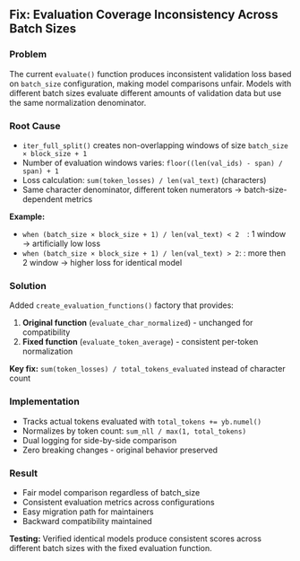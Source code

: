 ## Fix: Evaluation Coverage Inconsistency Across Batch Sizes

### Problem
The current `evaluate()` function produces inconsistent validation loss based on `batch_size` configuration, making model comparisons unfair. Models with different batch sizes evaluate different amounts of validation data but use the same normalization denominator.

### Root Cause
- `iter_full_split()` creates non-overlapping windows of size `batch_size × block_size + 1`
- Number of evaluation windows varies: `floor((len(val_ids) - span) / span) + 1`
- Loss calculation: `sum(token_losses) / len(val_text)` (characters)
- Same character denominator, different token numerators → batch-size-dependent metrics

**Example:**
- `when (batch_size × block_size + 1) / len(val_text) < 2  `: 1 window → artificially low loss
- `when (batch_size × block_size + 1) / len(val_text) > 2`: : more then 2 window → higher loss for identical model

### Solution
Added `create_evaluation_functions()` factory that provides:

1. **Original function** (`evaluate_char_normalized`) - unchanged for compatibility
2. **Fixed function** (`evaluate_token_average`) - consistent per-token normalization

**Key fix:** `sum(token_losses) / total_tokens_evaluated` instead of character count

### Implementation
- Tracks actual tokens evaluated with `total_tokens += yb.numel()`
- Normalizes by token count: `sum_nll / max(1, total_tokens)`
- Dual logging for side-by-side comparison
- Zero breaking changes - original behavior preserved

### Result
- Fair model comparison regardless of batch_size
- Consistent evaluation metrics across configurations
- Easy migration path for maintainers
- Backward compatibility maintained

**Testing:** Verified identical models produce consistent scores across different batch sizes with the fixed evaluation function.